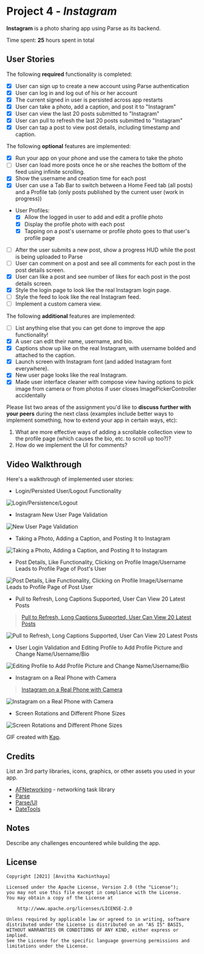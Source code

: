 # Project 4 - *Instagram*

**Instagram** is a photo sharing app using Parse as its backend.

Time spent: **25** hours spent in total

## User Stories

The following **required** functionality is completed:

- [X] User can sign up to create a new account using Parse authentication
- [X] User can log in and log out of his or her account
- [X] The current signed in user is persisted across app restarts
- [X] User can take a photo, add a caption, and post it to "Instagram"
- [X] User can view the last 20 posts submitted to "Instagram"
- [X] User can pull to refresh the last 20 posts submitted to "Instagram"
- [X] User can tap a post to view post details, including timestamp and caption.

The following **optional** features are implemented:

- [X] Run your app on your phone and use the camera to take the photo
- [ ] User can load more posts once he or she reaches the bottom of the feed using infinite scrolling.
- [X] Show the username and creation time for each post
- [X] User can use a Tab Bar to switch between a Home Feed tab (all posts) and a Profile tab (only posts published by the current user (work in progress))
- User Profiles:
  - [X] Allow the logged in user to add and edit a profile photo
  - [X] Display the profile photo with each post
  - [X] Tapping on a post's username or profile photo goes to that user's profile page
- [ ] After the user submits a new post, show a progress HUD while the post is being uploaded to Parse
- [ ] User can comment on a post and see all comments for each post in the post details screen.
- [X] User can like a post and see number of likes for each post in the post details screen.
- [X] Style the login page to look like the real Instagram login page.
- [ ] Style the feed to look like the real Instagram feed.
- [ ] Implement a custom camera view.

The following **additional** features are implemented:

- [ ] List anything else that you can get done to improve the app functionality!
- [X] A user can edit their name, username, and bio.
- [X] Captions show up like on the real Instagram, with username bolded and attached to the caption.
- [X] Launch screen with Instagram font (and added Instagram font everywhere).
- [X] New user page looks like the real Instagram.
- [X] Made user interface cleaner with compose view having options to pick image from camera or from photos if user closes ImagePickerController accidentally

Please list two areas of the assignment you'd like to **discuss further with your peers** during the next class (examples include better ways to implement something, how to extend your app in certain ways, etc):

1. What are more effective ways of adding a scrollable collection view to the profile page (which causes the bio, etc. to scroll up too?)?
2. How do we implement the UI for comments?

## Video Walkthrough

Here's a walkthrough of implemented user stories:

- Login/Persisted User/Logout Functionality
<img src='http://g.recordit.co/gNVzXSV6vH.gif' title='Login/Persistence/Logout' width='' alt='Login/Persistence/Logout' />

- Instagram New User Page Validation
<img src='http://g.recordit.co/Wxq7S27XSO.gif' title='New User Page Validation' width='' alt='New User Page Validation' />

- Taking a Photo, Adding a Caption, and Posting It to Instagram
<img src='http://g.recordit.co/xTTElvWY4r.gif' title='Taking a Photo, Adding a Caption, and Posting It to Instagram' width='' alt='Taking a Photo, Adding a Caption, and Posting It to Instagram' />

- Post Details, Like Functionality, Clicking on Profile Image/Username Leads to Profile Page of Post's User
<img src='http://g.recordit.co/LsI6DPhz1N.gif' title='Post Details, Like Functionality, Clicking on Profile Image/Username Leads to Profile Page of Post User' width='' alt='Post Details, Like Functionality, Clicking on Profile Image/Username Leads to Profile Page of Post User' />

- Pull to Refresh, Long Captions Supported, User Can View 20 Latest Posts
<blockquote lang="en"><a href="http://g.recordit.co/IVa4j6phxS.gif">Pull to Refresh, Long Captions Supported, User Can View 20 Latest Posts</a></blockquote>
<img src='http://g.recordit.co/IVa4j6phxS.gif' title='Pull to Refresh, Long Captions Supported, User Can View 20 Latest Posts' width='' alt='Pull to Refresh, Long Captions Supported, User Can View 20 Latest Posts' />

- User Login Validation and Editing Profile to Add Profile Picture and Change Name/Username/Bio
<img src='http://g.recordit.co/P4qtRtEoKM.gif' title='Editing Profile to Add Profile Picture and Change Name/Username/Bio' width='' alt='Editing Profile to Add Profile Picture and Change Name/Username/Bio' />

- Instagram on a Real Phone with Camera
<blockquote lang="en"><a href="https://imgur.com/a/hQ3XOa4.gif">Instagram on a Real Phone with Camera</a></blockquote>
<img src='https://imgur.com/a/hQ3XOa4.gif' title='Instagram on a Real Phone with Camera' width='' alt='Instagram on a Real Phone with Camera' />

- Screen Rotations and Different Phone Sizes
<img src='http://g.recordit.co/xm4jrqmcQp.gif' title='Screen Rotations and Different Phone Sizes' width='' alt='Screen Rotations and Different Phone Sizes' />

GIF created with [Kap](https://getkap.co/).

## Credits

List an 3rd party libraries, icons, graphics, or other assets you used in your app.

- [AFNetworking](https://github.com/AFNetworking/AFNetworking) - networking task library
- [Parse](https://www.back4app.com/docs/get-started/welcome)
- [Parse/UI](https://github.com/parse-community/ParseUI-iOS)
- [DateTools](https://github.com/MatthewYork/DateTools)


## Notes

Describe any challenges encountered while building the app.

## License

    Copyright [2021] [Anvitha Kachinthaya]

    Licensed under the Apache License, Version 2.0 (the "License");
    you may not use this file except in compliance with the License.
    You may obtain a copy of the License at

        http://www.apache.org/licenses/LICENSE-2.0

    Unless required by applicable law or agreed to in writing, software
    distributed under the License is distributed on an "AS IS" BASIS,
    WITHOUT WARRANTIES OR CONDITIONS OF ANY KIND, either express or implied.
    See the License for the specific language governing permissions and
    limitations under the License.
